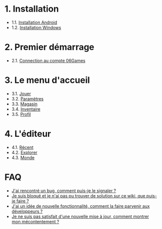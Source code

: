 <!-- TITLE: Sommaire -->
<!-- SUBTITLE: Sommaire d'Angry Dash -->

# 1. Installation
* 1.1. [Installation Android](install/android)
* 1.2. [Installation Windows](install/windows)

# 2. Premier démarrage
* 2.1. [Connection au compte 06Games](first-start/06games-account)

# 3. Le menu d'accueil
* 3.1. [Jouer](menu/home/play)
* 3.2. [Paramètres](menu/home/settings)
* 3.3. [Magasin](menu/home/shop)
* 3.4. [Inventaire](menu/home/inventory)
* 3.5. [Profil](menu/home/profile)

# 4. L'éditeur
* 4.1. [Récent](menu/editor/recent)
* 4.2. [Explorer](menu/editor/explore)
* 4.3. [Monde](menu/editor/published-level)

# FAQ
* [J'ai rencontré un bug, comment puis-je le signaler ?](faq/bug-report)
* [Je suis bloqué et je n'ai pas pu trouver de solution sur ce wiki, que puis-je faire ?](faq/help-required)
* [J'ai un idée de nouvelle fonctionnalité, comment la faire parvenir aux développeurs ?](faq/send-ideas)
* [Je ne suis pas satisfait d'une nouvelle mise à jour, comment montrer mon mécontentement ?](faq/update-not-appreciated)